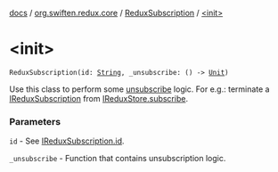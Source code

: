 [docs](../../index.md) / [org.swiften.redux.core](../index.md) / [ReduxSubscription](index.md) / [&lt;init&gt;](./-init-.md)

# &lt;init&gt;

`ReduxSubscription(id: `[`String`](https://kotlinlang.org/api/latest/jvm/stdlib/kotlin/-string/index.html)`, _unsubscribe: () -> `[`Unit`](https://kotlinlang.org/api/latest/jvm/stdlib/kotlin/-unit/index.html)`)`

Use this class to perform some [unsubscribe](unsubscribe.md) logic. For e.g.: terminate a [IReduxSubscription](../-i-redux-subscription/index.md)
from [IReduxStore.subscribe](../-i-redux-subscriber-provider/subscribe.md).

### Parameters

`id` - See [IReduxSubscription.id](../-i-redux-subscription/id.md).

`_unsubscribe` - Function that contains unsubscription logic.